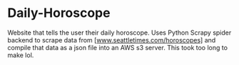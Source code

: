 # Daily-Horoscope
Website that tells the user their daily horoscope. Uses Python Scrapy spider backend to scrape data from [www.seattletimes.com/horoscopes] and compile that data as a json file into an AWS s3 server. This took too long to make lol.
